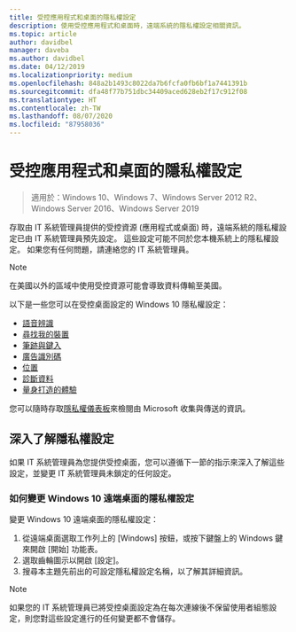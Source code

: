 ```yaml
---
title: 受控應用程式和桌面的隱私權設定
description: 使用受控應用程式和桌面時，遠端系統的隱私權設定相關資訊。
ms.topic: article
author: davidbel
manager: daveba
ms.author: davidbel
ms.date: 04/12/2019
ms.localizationpriority: medium
ms.openlocfilehash: 848a2b1493c8022da7b6fcfa0fb6bf1a7441391b
ms.sourcegitcommit: dfa48f77b751dbc34409aced628eb2f17c912f08
ms.translationtype: HT
ms.contentlocale: zh-TW
ms.lasthandoff: 08/07/2020
ms.locfileid: "87958036"
---
```

# <a name="privacy-settings-for-managed-apps-and-desktops"></a>受控應用程式和桌面的隱私權設定

>適用於：Windows 10、Windows 7、Windows Server 2012 R2、Windows Server 2016、Windows Server 2019

存取由 IT 系統管理員提供的受控資源 (應用程式或桌面) 時，遠端系統的隱私權設定已由 IT 系統管理員預先設定。 這些設定可能不同於您本機系統上的隱私權設定。 如果您有任何問題，請連絡您的 IT 系統管理員。

>[!NOTE]
>在美國以外的區域中使用受控資源可能會導致資料傳輸至美國。

以下是一些您可以在受控桌面設定的 Windows 10 隱私權設定：

- [語音辨識](https://go.microsoft.com/fwlink/?linkid=874646)
- [尋找我的裝置](https://go.microsoft.com/fwlink/?linkid=533063)
- [筆跡與鍵入](https://go.microsoft.com/fwlink/?linkid=874646)
- [廣告識別碼](https://go.microsoft.com/fwlink/?linkid=838419)
- [位置](https://go.microsoft.com/fwlink/?linkid=529987)
- [診斷資料](https://go.microsoft.com/fwlink/?linkid=614828)
- [量身打造的體驗](https://go.microsoft.com/fwlink/?linkid=614828)

您可以隨時存取[隱私權儀表板](https://go.microsoft.com/fwlink/?linkid=864206)來檢閱由 Microsoft 收集與傳送的資訊。

## <a name="learn-more-about-privacy-settings"></a>深入了解隱私權設定

如果 IT 系統管理員為您提供受控桌面，您可以遵循下一節的指示來深入了解這些設定，並變更 IT 系統管理員未鎖定的任何設定。

### <a name="how-to-change-privacy-settings-in-windows-10-remote-desktops"></a>如何變更 Windows 10 遠端桌面的隱私權設定

變更 Windows 10 遠端桌面的隱私權設定：

1. 從遠端桌面選取工作列上的 [Windows] 按鈕，或按下鍵盤上的 Windows 鍵來開啟 [開始] 功能表。
2. 選取齒輪圖示以開啟 [設定]。
3. 搜尋本主題先前出的可設定隱私權設定名稱，以了解其詳細資訊。

>[!NOTE]
> 如果您的 IT 系統管理員已將受控桌面設定為在每次連線後不保留使用者組態設定，則您對這些設定進行的任何變更都不會儲存。
